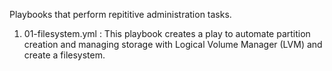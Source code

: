 Playbooks that perform repititive administration tasks. 

1. 01-filesystem.yml : This playbook creates a play to automate partition creation and managing storage with Logical Volume Manager (LVM) and create a filesystem.
